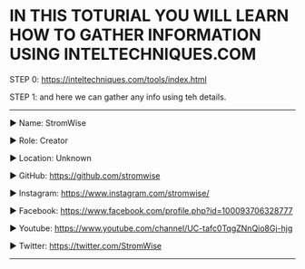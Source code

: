 # IN THIS TOTURIAL YOU WILL LEARN HOW TO GATHER INFORMATION USING INTELTECHNIQUES.COM



STEP 0:  https://inteltechniques.com/tools/index.html

STEP 1:  and here we can gather any info using teh details.








____________________________________________________________________________________________________________________________________________
▶ Name: StromWise

▶ Role: Creator

▶ Location: Unknown

▶ GitHub: https://github.com/stromwise 

▶ Instagram: https://www.instagram.com/stromwise/ 

▶ Facebook: https://www.facebook.com/profile.php?id=100093706328777

▶ Youtube: https://www.youtube.com/channel/UC-tafc0TqgZNnQio8Gj-hjg 

▶ Twitter: https://twitter.com/StromWise 
____________________________________________________________________________________________________________________________________________


